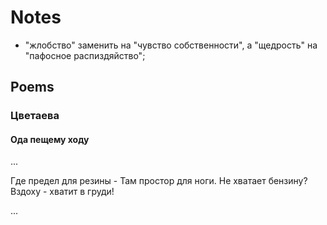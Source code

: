 # Notes

- "жлобство" заменить на "чувство собственности", а "щедрость" на "пафосное распиздяйство";

## Poems

### Цветаева

#### Ода пещему ходу

...

Где предел для резины -
Там простор для ноги.
Не хватает бензину?
Вздоху - хватит в груди!

...
